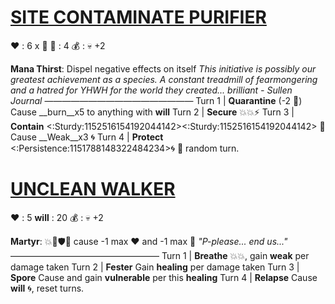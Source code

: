 # [__**SITE CONTAMINATE PURIFIER**__](<https://www.youtube.com/watch?v=47jpx7TZaMY>)
❤️ : 6 x 👥
🔷 : 4
💰 : :skull:  +2

**Mana Thirst**: Dispel negative effects on itself
*This initiative is possibly our greatest achievement as a species. A constant treadmill of fearmongering and a hatred for YHWH for the world they created... brilliant - Sullen Journal*
—————————————————
Turn 1 | **Quarantine** (-2 🔷) Cause __burn__x5 to anything with __will__
Turn 2 | **Secure** 💥💥⚡
Turn 3 | **Contain** <:Sturdy:1152516154192044142><:Sturdy:1152516154192044142> 🔀 Cause __Weak__x3 🌀 
Turn 4 | **Protect** <:Persistence:1151788148322484234>🌀 🔀 random turn.

# [__**UNCLEAN WALKER**__](<https://www.youtube.com/watch?v=47jpx7TZaMY>)
❤️ : 5
__will__ : 20
💰 : :skull:  +2

**Martyr**: 💥🚫🛡️🔀 cause -1 max ❤️ and -1 max 🔷
*"P-please... end us..."*
—————————————————
Turn 1  | **Breathe** 💥💥, gain __weak__ per damage taken 
Turn 2 | **Fester** Gain __healing__ per damage taken
Turn 3 | **Spore** Cause and gain __vulnerable__ per this __healing__
Turn 4 | **Relapse** Cause __will__ 🌀, reset turns.
